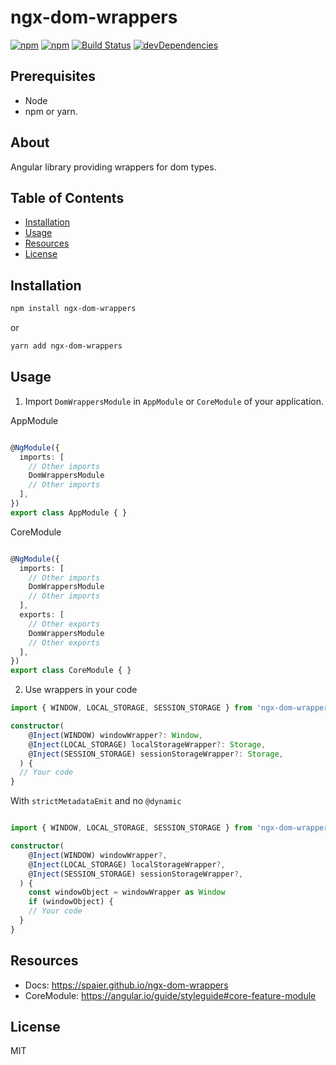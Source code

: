 # ngx-dom-wrappers

[![npm](https://img.shields.io/npm/v/ngx-dom-wrappers.svg)](https://www.npmjs.com/package/ngx-dom-wrappers)
[![npm](https://img.shields.io/npm/l/ngx-dom-wrappers.svg)](https://www.npmjs.com/package/ngx-dom-wrappers)
[![Build Status](https://travis-ci.com/Spaier/ngx-dom-wrappers.svg?branch=master)](https://travis-ci.com/Spaier/ngx-dom-wrappers)
[![devDependencies](https://david-dm.org/spaier/ngx-dom-wrappers/dev-status.svg)](https://david-dm.org/spaier/ngx-dom-wrappers?type=dev)

## Prerequisites

- Node
- npm or yarn.

## About

Angular library providing wrappers for dom types.

## Table of Contents

* [Installation](#installation)
* [Usage](#usage)
* [Resources](#resources)
* [License](#license)

## Installation

```bash
npm install ngx-dom-wrappers
```

or

```bash
yarn add ngx-dom-wrappers
```

## Usage

1. Import `DomWrappersModule` in `AppModule` or `CoreModule` of your application.

AppModule

```ts

@NgModule({
  imports: [
    // Other imports
    DomWrappersModule
    // Other imports
  ],
})
export class AppModule { }

```

CoreModule

```ts

@NgModule({
  imports: [
    // Other imports
    DomWrappersModule
    // Other imports
  ],
  exports: [
    // Other exports
    DomWrappersModule
    // Other exports
  ],
})
export class CoreModule { }

```

2. Use wrappers in your code 

```ts
import { WINDOW, LOCAL_STORAGE, SESSION_STORAGE } from 'ngx-dom-wrappers'

constructor(
    @Inject(WINDOW) windowWrapper?: Window,
    @Inject(LOCAL_STORAGE) localStorageWrapper?: Storage,
    @Inject(SESSION_STORAGE) sessionStorageWrapper?: Storage,
  ) {
  // Your code
}
```

With `strictMetadataEmit` and no `@dynamic`

```ts

import { WINDOW, LOCAL_STORAGE, SESSION_STORAGE } from 'ngx-dom-wrappers'

constructor(
    @Inject(WINDOW) windowWrapper?,
    @Inject(LOCAL_STORAGE) localStorageWrapper?,
    @Inject(SESSION_STORAGE) sessionStorageWrapper?,
  ) {
	const windowObject = windowWrapper as Window
	if (windowObject) {
    // Your code
  }
}

```

## Resources

* Docs: <https://spaier.github.io/ngx-dom-wrappers>
* CoreModule: <https://angular.io/guide/styleguide#core-feature-module>

## License

MIT
